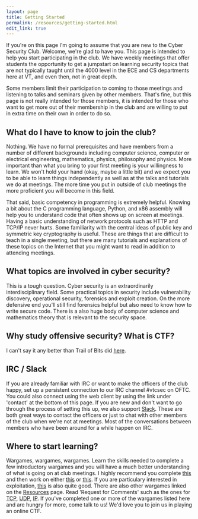 ```yaml
---
layout: page
title: Getting Started
permalink: /resources/getting-started.html
edit_link: true
---
```


If you're on this page I'm going to assume that you are new to the Cyber Security Club. Welcome, we're glad to have you. This page is intended to help you start participating in the club. We have weekly meetings that offer students the opportunity to get a jumpstart on learning security topics that are not typically taught until the 4000 level in the ECE and CS departments here at VT, and even then, not in great depth.

Some members limit their participation to coming to those meetings and listening to talks and seminars given by other members. That's fine, but this page is not really intended for those members, it is intended for those who want to get more out of their membership in the club and are willing to put in extra time on their own in order to do so. 

## What do I have to know to join the club?
Nothing. We have no formal prerequisites and have members from a number of different backgrounds including computer science, computer or electrical engineering, mathematics, physics, philosophy and physics. More important than what you bring to your first meeting is your willingness to learn. We won't hold your hand (okay, maybe a little bit) and we expect you to be able to learn things independently as well as at the talks and tutorials we do at meetings. The more time you put in outside of club meetings the more proficient you will become in this field. 

That said, basic competency in programming is extremely helpful. Knowing a bit about the C programming language, Python, and x86 assembly will help you to understand code that often shows up on screen at meetings. Having a basic understanding of network protocols such as HTTP and TCP/IP never hurts. Some familiarity with the central ideas of public key and symmetric key cryptography is useful. These are things that are difficult to teach in a single meeting, but there are many tutorials and explanations of these topics on the Internet that you might want to read in addition to attending meetings.  

## What topics are involved in cyber security? 
This is a tough question. Cyber security is an extraordinarily interdisciplinary field. Some practical topics in security include vulnerability discovery, operational security, forensics and exploit creation. On the more defensive end you'll still find forensics helpful but also need to know how to write secure code. There is a also huge body of  computer science and mathematics theory that is relevant to the security space. 

## Why study offensive security? What is CTF?
I can't say it any better than Trail of Bits did [here][ctffg].

## IRC / Slack
If you are already familiar with IRC or want to make the officers of the club happy, set up a persistent connection to our IRC channel #vtcsec on OFTC. You could also connect using the web client by using the link under 'contact' at the bottom of this page. If you are new and don't want to go through the process of setting this up, we also support [Slack][slack]. These are both great ways to contact the officers or just to chat with other members of the club when we're not at meetings. Most of the conversations between members who have been around for a while happen on IRC. 

## Where to start learning?
Wargames, wargames, wargames. Learn the skills needed to complete a few introductory wargames and you will have a much better understanding of what is going on at club meetings. I highly recommend you complete [this][bandit] and then work on either [this][natas] or [this][narnia]. If you are particulary interested in exploitation, [this][smash] is also quite good. There are also other wargames linked on the [Resources][rec] page. Read 'Request for Comments' such as the ones for [TCP][rfc793], [UDP][rfc768], [IP][rfc791]. If you've completed one or more of the wargames listed here and are hungry for more, come talk to us! We'd love you to join us in playing an online CTF. 

[ctffg]: https://trailofbits.github.io/ctf/
[slack]: https://vtcsec.slack.com/signup
[bandit]: http://overthewire.org/wargames/bandit/
[natas]: http://overthewire.org/wargames/natas/
[narnia]: http://overthewire.org/wargames/narnia/
[smash]: http://io.smashthestack.org/
[rec]: http://vtcsec.org/resources/
[rfc793]: https://tools.ietf.org/html/rfc793
[rfc768]: https://www.ietf.org/rfc/rfc768.txt
[rfc791]: https://tools.ietf.org/html/rfc791
